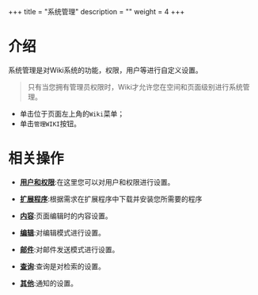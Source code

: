 ﻿+++
title = "系统管理"
description = ""
weight = 4
+++

# 介绍

系统管理是对Wiki系统的功能，权限，用户等进行自定义设置。

<blockquote class="note">
只有当您拥有管理员权限时，Wiki才允许您在空间和页面级别进行系统管理。
</blockquote>

- 单击位于页面左上角的`Wiki`菜单；
- 单击`管理WIKI`按钮。

# 相关操作

- [**用户和权限**](./users-rights):在这里您可以对用户和权限进行设置。

- [**扩展程序**](./extensions):根据需求在扩展程序中下载并安装您所需要的程序

- [**内容**](./content):页面编辑时的内容设置。

- [**编辑**](./editing):对编辑模式进行设置。

- [**邮件**](./mail):对邮件发送模式进行设置。

- [**查询**](./query):查询是对检索的设置。

- [**其他**](./other):通知的设置。